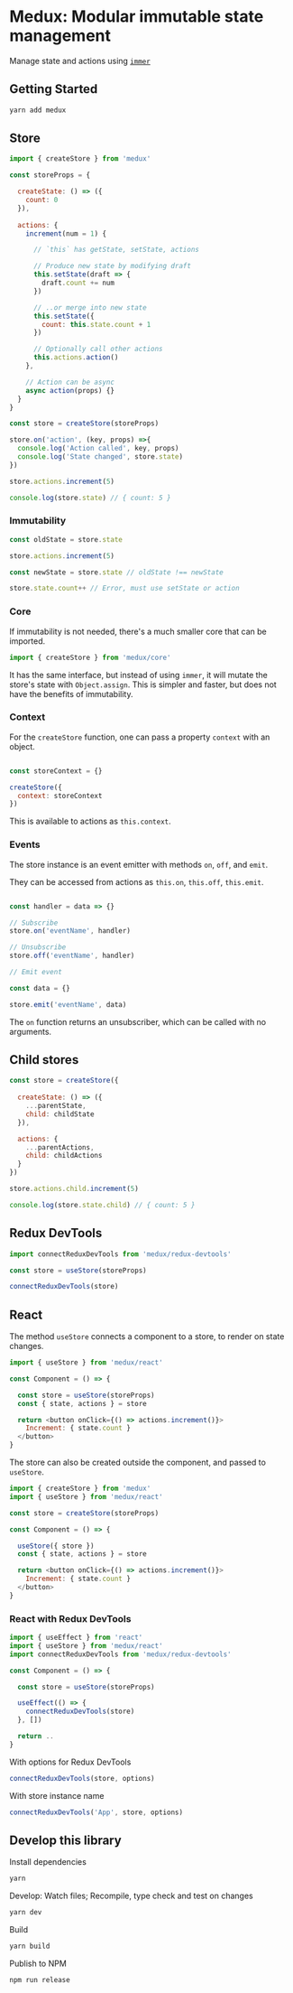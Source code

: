 # Medux: Modular immutable state management

Manage state and actions using [`immer`](https://github.com/immerjs/immer)

## Getting Started

```sh
yarn add medux
```

## Store

```js
import { createStore } from 'medux'

const storeProps = {

  createState: () => ({
    count: 0
  }),
  
  actions: {
    increment(num = 1) {

      // `this` has getState, setState, actions

      // Produce new state by modifying draft
      this.setState(draft => {
        draft.count += num
      })

      // ..or merge into new state
      this.setState({
        count: this.state.count + 1
      })

      // Optionally call other actions
      this.actions.action()
    },

    // Action can be async
    async action(props) {}
  }  
}

const store = createStore(storeProps)

store.on('action', (key, props) =>{
  console.log('Action called', key, props)
  console.log('State changed', store.state)
})

store.actions.increment(5)

console.log(store.state) // { count: 5 }
```

### Immutability

```js
const oldState = store.state

store.actions.increment(5)

const newState = store.state // oldState !== newState

store.state.count++ // Error, must use setState or action
```

### Core

If immutability is not needed, there's a much smaller core that can be imported.

```js
import { createStore } from 'medux/core'
```

It has the same interface, but instead of using `immer`, it will mutate the store's state with `Object.assign`. This is simpler and faster, but does not have the benefits of immutability.

### Context

For the `createStore` function, one can pass a property `context` with an object.

```js

const storeContext = {}

createStore({
  context: storeContext
})
```

This is available to actions as `this.context`.


### Events

The store instance is an event emitter with methods `on`, `off`, and `emit`.

They can be accessed from actions as `this.on`, `this.off`, `this.emit`.

```js

const handler = data => {}

// Subscribe
store.on('eventName', handler)

// Unsubscribe
store.off('eventName', handler)

// Emit event

const data = {}

store.emit('eventName', data)
```

The `on` function returns an unsubscriber, which can be called with no arguments.


## Child stores

```js
const store = createStore({
  
  createState: () => ({
    ...parentState,
    child: childState
  }),

  actions: {
    ...parentActions,
    child: childActions
  }
})

store.actions.child.increment(5)

console.log(store.state.child) // { count: 5 }
```

## Redux DevTools

```js
import connectReduxDevTools from 'medux/redux-devtools'

const store = useStore(storeProps)

connectReduxDevTools(store)
```

## React

The method `useStore` connects a component to a store, to render on state changes.

```js
import { useStore } from 'medux/react'

const Component = () => {

  const store = useStore(storeProps)
  const { state, actions } = store

  return <button onClick={() => actions.increment()}>
    Increment: { state.count }
  </button>
}
```

The store can also be created outside the component, and passed to `useStore`.

```js
import { createStore } from 'medux'
import { useStore } from 'medux/react'

const store = createStore(storeProps)

const Component = () => {

  useStore({ store })
  const { state, actions } = store

  return <button onClick={() => actions.increment()}>
    Increment: { state.count }
  </button>
}
```

### React with Redux DevTools

```js
import { useEffect } from 'react'
import { useStore } from 'medux/react'
import connectReduxDevTools from 'medux/redux-devtools'

const Component = () => {

  const store = useStore(storeProps)

  useEffect(() => {
    connectReduxDevTools(store)
  }, [])

  return ..
}
```

With options for Redux DevTools

```js
connectReduxDevTools(store, options)
```

With store instance name

```js
connectReduxDevTools('App', store, options)
```


## Develop this library

Install dependencies

```sh
yarn
```

Develop: Watch files; Recompile, type check and test on changes

```sh
yarn dev
```

Build

```sh
yarn build
```

Publish to NPM

```sh
npm run release
```
